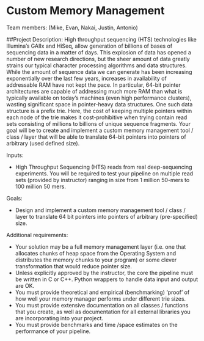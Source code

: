 # Custom Memory Management
Team members: (Mike, Evan, Nakai, Justin, Antonio)

##Project Description:
High throughput sequencing (HTS) technologies like Illumina’s GAIIx and HiSeq, allow generation of billions of bases of sequencing data in a matter of days. This explosion of data has opened a number of new research directions, but the sheer amount of data greatly strains our typical character processing algorithms and data structures.  While the amount of sequence data we can generate has been increasing exponentially over the last few years, increases in availability of addressable RAM have not kept the pace. In particular, 64-bit pointer architectures are capable of addressing much more RAM than what is typically available on today’s machines (even high performance clusters), wasting significant space in pointer-heavy data structures. One such data structure is a prefix trie. Here, the cost of keeping multiple pointers within each node of the trie makes it cost-prohibitive when trying contain read sets consisting of millions to billions of unique sequence fragments. Your goal will be to create and implement a custom memory management tool / class / layer that will be able to translate 64-bit pointers into pointers of arbitrary (used defined size). 

Inputs:
-	High Throughput Sequencing (HTS) reads from real deep-sequencing experiments. You will be required to test your pipeline on multiple read sets (provided by instructor) ranging in size from 1 million 50-mers to 100 million 50 mers.

Goals:
-	Design and implement a custom memory management tool / class / layer to translate 64 bit pointers into pointers of arbitrary (pre-specified) size.

Additional requirements:
-	Your solution may be a full memory management layer (i.e. one that allocates chunks of heap space from the Operating System and distributes the memory chunks to your program) or some clever transformation that would reduce pointer size.
-	Unless explicitly approved by the instructor, the core the pipeline must be written in C or C++.  Python wrappers to handle data input and output are OK.
-	You must provide theoretical and empirical (benchmarking) ‘proof’ of how well your memory manager performs under different trie sizes.
-	You must provide extensive documentation on all classes / functions that you create, as well as documentation for all external libraries you are incorporating into your project.
-	You must provide benchmarks and time /space estimates on the performance of your pipeline.
